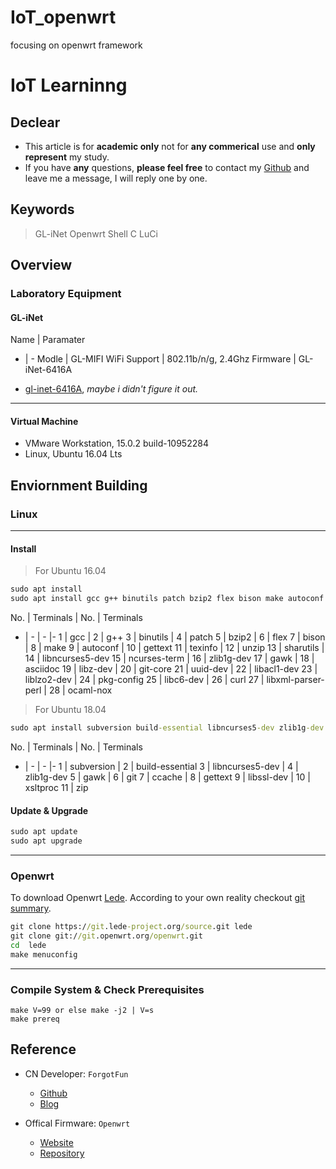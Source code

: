 # IoT_openwrt
focusing on openwrt framework
# IoT Learninng 
## Declear 
* This article is for **academic only** not for **any commerical** use and **only represent** my study. 
* If you have **any** questions, **please feel free** to contact my [Github](https://github.com/moonheadobj) and leave me a message, I will reply one by one. 

## Keywords 
>GL-iNet 
>Openwrt 
>Shell 
>C 
>LuCi 

## Overview  
### Laboratory Equipment 
#### GL-iNet 
Name | Paramater
- | -
Modle | GL-MIFI
WiFi Support | 802.11b/n/g, 2.4Ghz
Firmware | GL-iNet-6416A
* [gl-inet-6416A](https://downloads.openwrt.org/releases/18.06.6/targets/ar71xx/generic/openwrt-18.06.6-ar71xx-generic-gl-inet-6416A-v1-squashfs-sysupgrade.bin), *maybe i didn't figure it out.* 
***
#### Virtual Machine 
* VMware Workstation, 15.0.2 build-10952284
* Linux, Ubuntu 16.04 Lts

## Enviornment Building 
### Linux 
***
#### Install
> For Ubuntu 16.04
```cmd
sudo apt install 
sudo apt install gcc g++ binutils patch bzip2 flex bison make autoconf gettext texinfo unzip sharutils libncurses5-dev ncurses-term zlib1g-dev gawk asciidoc libz-dev git-core uuid-dev libacl1-dev liblzo2-dev pkg-config libc6-dev curl libxml-parser-perl ocaml-nox
``` 
No. | Terminals | No.  | Terminals
- | - | - |- 
1 | gcc | 2 | g++ 
3 | binutils | 4 | patch 
5 | bzip2 | 6 | flex 
7 | bison | 8 | make 
9 | autoconf | 10 | gettext 
11 | texinfo | 12 | unzip 
13 | sharutils | 14 | libncurses5-dev 
15 | ncurses-term | 16 | zlib1g-dev 
17 | gawk | 18 | asciidoc 
19 | libz-dev | 20 | git-core 
21 | uuid-dev | 22 | libacl1-dev 
23 | liblzo2-dev | 24 | pkg-config 
25 | libc6-dev | 26 | curl 
27 | libxml-parser-perl | 28 | ocaml-nox

> For Ubuntu 18.04 
```cmd
sudo apt install subversion build-essential libncurses5-dev zlib1g-dev gawk git ccache gettext libssl-dev xsltproc zip
```
No. | Terminals | No.  | Terminals
- | - | - |- 
1 | subversion | 2 | build-essential 
3 | libncurses5-dev | 4 | zlib1g-dev 
5 | gawk | 6 | git 
7 | ccache | 8 | gettext 
9 | libssl-dev | 10 | xsltproc 
11 | zip 

#### Update & Upgrade 
```cmd
sudo apt update 
sudo apt upgrade 
```
***
### Openwrt 
To download Openwrt [Lede](https://git.lede-project.org/source.git). 
According to your own reality checkout [git summary](https://git.archive.openwrt.org/openwrt.git).
```cmd
git clone https://git.lede-project.org/source.git lede 
git clone git://git.openwrt.org/openwrt.git 
cd  lede 
make menuconfig
```
***
### Compile System & Check Prerequisites 
```
make V=99 or else make -j2 | V=s 
make prereq 
```
## Reference
* CN Developer: `ForgotFun` 
    * [Github](https://github.com/forgotfun) 
    * [Blog](http://forgotfun.org)

* Offical Firmware: `Openwrt` 
    * [Website](https://openwrt.org/docs/guide-developer/build-system/install-buildsystem) 
    * [Repository](https://git.archive.openwrt.org/openwrt.git)
